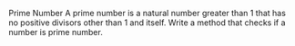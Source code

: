 Prime Number
A prime number is a natural number greater than 1 that has no positive divisors other than 1 and itself.
Write a method that checks if a number is prime number.